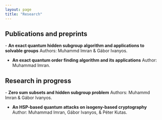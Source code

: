```yaml
---
layout: page
title: "Research"
---
```

<h2>Publications and preprints</h2>
- <b>An exact quantum hidden subgroup algorithm and applications to solvable groups</b>
Authors: Muhammd Imran & Gábor Ivanyos.

- <b>An exact quantum order finding algorithm and its applications</b>
Author: Muhammad Imran.

<h2>Research in progress</h2>
- <b>Zero sum subsets and hidden subgroup problem</b>
Authors: Muhammd Imran & Gábor Ivanyos.

- <b>An HSP-based quantum attacks on isogeny-based cryptography</b>
Author: Muhammad Imran, Gábor Ivanyos, & Péter Kutas.
